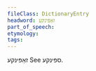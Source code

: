 ```yaml
---
fileClass: DictionaryEntry
headword: זאַפּינקע
part_of_speech: 
etymology: 
tags: 
---
```

זאַפּינקע
See ספּינקע.